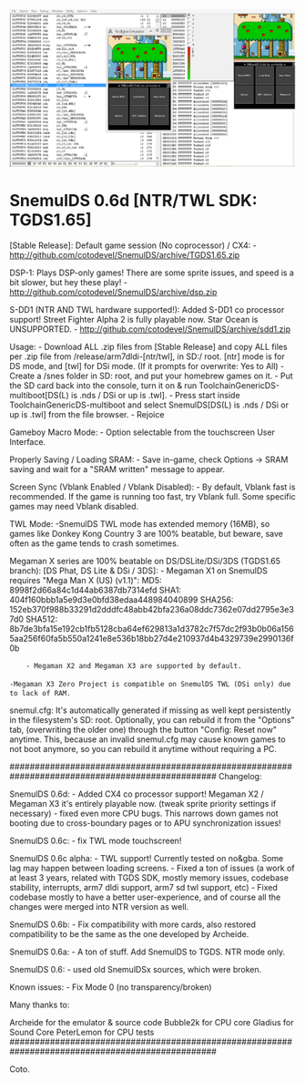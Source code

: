 ![SnemulDSDS](img/snemulDS-TWL.png)

# SnemulDS 0.6d [NTR/TWL SDK: TGDS1.65]

[Stable Release]:
Default game session (No coprocessor) / CX4:
	- http://github.com/cotodevel/SnemulDS/archive/TGDS1.65.zip

DSP-1: Plays DSP-only games! There are some sprite issues, and speed is a bit slower, but hey these play!
	- http://github.com/cotodevel/SnemulDS/archive/dsp.zip

S-DD1 (NTR AND TWL hardware supported!): Added S-DD1 co processor support! Street Fighter Alpha 2 is fully playable now. Star Ocean is UNSUPPORTED. 
	- http://github.com/cotodevel/SnemulDS/archive/sdd1.zip

Usage:
    - Download ALL .zip files from [Stable Release] and copy ALL files per .zip file from /release/arm7dldi-[ntr/twl], in SD:/ root. [ntr] mode is for DS mode, and [twl] for DSi mode. 
		(If it prompts for overwrite: Yes to All)
    - Create a /snes folder in SD: root, and put your homebrew games on it.
	- Put the SD card back into the console, turn it on & run ToolchainGenericDS-multiboot[DS(L) is .nds / DSi or up is .twl]. 
	- Press start inside ToolchainGenericDS-multiboot and select SnemulDS[DS(L) is .nds / DSi or up is .twl] from the file browser.
	- Rejoice
	
Gameboy Macro Mode:
	- Option selectable from the touchscreen User Interface. 
	
Properly Saving / Loading SRAM:
	- Save in-game, check Options -> SRAM saving and wait for a "SRAM written" message to appear. 

Screen Sync (Vblank Enabled / Vblank Disabled):
	- By default, Vblank fast is recommended. If the game is running too fast, try Vblank full. Some specific games may need Vblank disabled.
	
TWL Mode:
	-SnemulDS TWL mode has extended memory (16MB), so games like Donkey Kong Country 3 are 100% beatable, but beware, save often as the game tends to crash sometimes.

Megaman X series are 100% beatable on DS/DSLite/DSi/3DS (TGDS1.65 branch):
	[DS Phat, DS Lite & DSi / 3DS]:
		- Megaman X1 on SnemulDS requires "Mega Man X (US) (v1.1)":
		MD5: 8998f2d66a84c1d44ab6387db7314efd
		SHA1: 404f160bbb1a5e9d3e0bfd38edaa448984040899
		SHA256: 152eb370f988b33291d2dddfc48abb42bfa236a08ddc7362e07dd2795e3e37d0
		SHA512: 8b7de3bfa15e192cb1fb5128cba64ef629813a1d3782c7f57dc2f93b0b06a1565aa256f60fa5b550a1241e8e536b18bb27d4e210937d4b4329739e2990136f0b
		
		- Megaman X2 and Megaman X3 are supported by default.
	
	-Megaman X3 Zero Project is compatible on SnemulDS TWL (DSi only) due to lack of RAM.

snemul.cfg:
	It's automatically generated if missing as well kept persistently in the filesystem's SD: root.
	Optionally, you can rebuild it from the "Options" tab, (overwriting the older one) through the button "Config: Reset now" anytime.
	This, because an invalid snemul.cfg may cause known games to not boot anymore, so you can rebuild it anytime without requiring a PC.

#################################################################################################
Changelog:

SnemulDS 0.6d:
	- Added CX4 co processor support! Megaman X2 / Megaman X3 it's entirely playable now. (tweak sprite priority settings if necessary)
	- fixed even more CPU bugs. This narrows down games not booting due to cross-boundary pages or to APU synchronization issues!
	
SnemulDS 0.6c:
	- fix TWL mode touchscreen!
	
SnemulDS 0.6c alpha:
	- TWL support! Currently tested on no&gba. Some lag may happen between loading screens. 
	- Fixed a ton of issues (a work of at least 3 years, related with TGDS SDK, mostly memory issues, codebase stability, interrupts, arm7 dldi support, arm7 sd twl support, etc)
	- Fixed codebase mostly to have a better user-experience, and of course all the changes were merged into NTR version as well.
	
SnemulDS 0.6b:
	- Fix compatibility with more cards, also restored compatibility to be the same as the one developed by Archeide.

SnemulDS 0.6a:
	- A ton of stuff. Add SnemulDS to TGDS. NTR mode only.

SnemulDS 0.6:
	- used old SnemulDSx sources, which were broken.

Known issues:
	-   Fix Mode 0 (no transparency/broken)

Many thanks to:

Archeide for the emulator & source code
Bubble2k for CPU core
Gladius for Sound Core
PeterLemon for CPU tests
#################################################################################################


Coto.